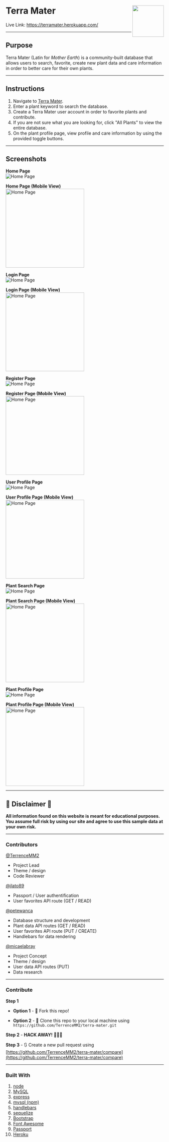 # Terra Mater  <img align="right" width="100" height="100" src="../media/icon.png">
Live Link: https://terramater.herokuapp.com/  

- - - 

## Purpose  
Terra Mater (Latin for _Mother Earth_) is a community-built database that allows users to search, favorite, create new plant data and care information in order to better care for their own plants.

- - -

## Instructions  

1. Navigate to [Terra Mater](https://terramater.herokuapp.com/).  
2. Enter a plant keyword to search the database.  
3. Create a Terra Mater user account in order to favorite plants and contribute.  
4. If you are not sure what you are looking for, click "All Plants" to view the entire database.  
5. On the plant profile page, view profile and care information by using the provided toggle buttons.  

- - - 

## Screenshots  

**Home Page**   
<img src="../media/home.png" alt="Home Page">  

**Home Page (Mobile View)**   
<img src="../media/home_mobile.png" alt="Home Page" width=250>  

**Login Page**  
<img src="../media/login.png" alt="Home Page">  

**Login Page (Mobile View)**  
<img src="../media/login_mobile.png" alt="Home Page" width=250>  

**Register Page**  
<img src="../media/register.png" alt="Home Page">  

**Register Page (Mobile View)**  
<img src="../media/register_mobile.png" alt="Home Page" width=250>  
 
**User Profile Page**  
<img src="../media/user_profile.png" alt="Home Page">  

**User Profile Page (Mobile View)**  
<img src="../media/user_profile_mobile.png" alt="Home Page" width=250>  

**Plant Search Page**  
<img src="../media/plant_search.png" alt="Home Page">  

**Plant Search Page (Mobile View)**  
<img src="../media/plant_search_mobile.png" alt="Home Page" width=250>  

**Plant Profile Page**  
<img src="../media/plant_profile.png" alt="Home Page">  

**Plant Profile Page (Mobile View)**  
<img src="../media/plant_profile_mobile.png" alt="Home Page" width=250>  

- - -

## 🚨 Disclaimer 🚨  
**All information found on this website is meant for educational purposes. You assume full risk by using our site and agree to use this sample data at your own risk.**


- - - 

### Contributors
[@TerrenceMM2](https://github.com/TerrenceMM2)
- Project Lead
- Theme / design
- Code Reviewer

[@jlato89](https://github.com/jlato89)
- Passport / User authentification
- User favorites API route (GET / READ)

[@petewanca](https://github.com/petewanca)
- Database structure and development
- Plant data API routes (GET / READ)
- User favorites API route (PUT / CREATE)
- Handlebars for data rendering

[@micaelabray](https://github.com/micaelabray)
- Project Concept
- Theme / design
- User data API routes (PUT)
- Data research

- - - 

### Contribute  

**Step 1**

- **Option 1** - 🍴 Fork this repo!

- **Option 2** - 👯 Clone this repo to your local machine using `https://github.com/TerrenceMM2/terra-mater.git`

**Step 2** - **HACK AWAY!** 🔨🔨🔨

**Step 3** - 🔃 Create a new pull request using [https://github.com/TerrenceMM2/terra-mater/compare](https://github.com/TerrenceMM2/terra-mater/compare)

- - - 

### Built With  
1. [node](https://nodejs.org/en/)
2. [MySQL](https://www.mysql.com/)
3. [express](https://www.npmjs.com/package/express)
4. [mysql (npm)](https://www.npmjs.com/package/mysql)
5. [handlebars](https://www.npmjs.com/package/express-handlebars)
6. [sequelize](https://www.npmjs.com/package/sequelize)
7. [Bootstrap](https://getbootstrap.com/)
8. [Font Awesome](https://fontawesome.com/start)
9. [Passport](https://www.npmjs.com/package/passport)
10. [Heroku](https://www.heroku.com/)

